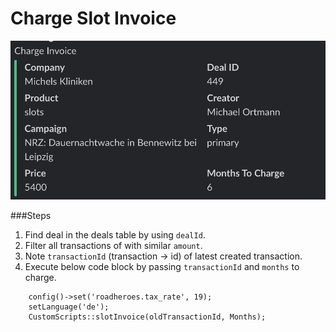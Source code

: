 # Charge Slot Invoice

<img src="/roadheroes/images/charge-slot-invoice.png">

###Steps

1. Find deal in the deals table by using `dealId`.
2. Filter all transactions of with similar `amount`.
3. Note `transactionId` (transaction -> id) of latest created transaction.  
4. Execute below code block by passing `transactionId` and `months` to charge.
```
    config()->set('roadheroes.tax_rate', 19);
    setLanguage('de');
    CustomScripts::slotInvoice(oldTransactionId, Months);
```
